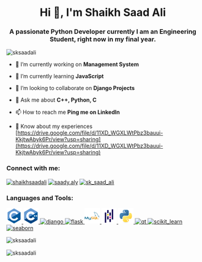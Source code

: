 <h1 align="center">Hi 👋, I'm Shaikh Saad Ali</h1>
<h3 align="center">A passionate Python Developer currently I am an Engineering Student, right now in my final year.</h3>

<p align="left"> <img src="https://komarev.com/ghpvc/?username=sksaadali&label=Profile%20views&color=0e75b6&style=flat-square" alt="sksaadali" /> </p>

- 🔭 I’m currently working on **Management System**

- 🌱 I’m currently learning **JavaScript**

- 👯 I’m looking to collaborate on **Django Projects**

- 💬 Ask me about **C++, Python, C**

- 📫 How to reach me **Ping me on LinkedIn**

- 📄 Know about my experiences [https://drive.google.com/file/d/11XD_WGXLWtPbz3bauui-KkjtwAbyk6Pr/view?usp=sharing](https://drive.google.com/file/d/11XD_WGXLWtPbz3bauui-KkjtwAbyk6Pr/view?usp=sharing)

<h3 align="left">Connect with me:</h3>
<p align="left">
<a href="https://kaggle.com/shaikhsaadali" target="blank"><img align="center" src="./logo/social/kaggle.svg" alt="shaikhsaadali" height="30" width="40" /></a>
<a href="https://instagram.com/saady.aly" target="blank"><img align="center" src="https://raw.githubusercontent.com/rahuldkjain/github-profile-readme-generator/master/src/images/icons/Social/instagram.svg" alt="saady.aly" height="30" width="40" /></a>
<a href="https://www.leetcode.com/sk_saad_ali" target="blank"><img align="center" src="https://raw.githubusercontent.com/rahuldkjain/github-profile-readme-generator/master/src/images/icons/Social/leet-code.svg" alt="sk_saad_ali" height="30" width="40" /></a>
</p>

<h3 align="left">Languages and Tools:</h3>
<p align="left"> <a href="https://www.cprogramming.com/" target="_blank" rel="noreferrer"> <img src="https://raw.githubusercontent.com/devicons/devicon/master/icons/c/c-original.svg" alt="c" width="40" height="40"/> </a> <a href="https://www.w3schools.com/cpp/" target="_blank" rel="noreferrer"> <img src="https://raw.githubusercontent.com/devicons/devicon/master/icons/cplusplus/cplusplus-original.svg" alt="cplusplus" width="40" height="40"/> </a> <a href="https://www.djangoproject.com/" target="_blank" rel="noreferrer"> <img src="https://cdn.worldvectorlogo.com/logos/django.svg" alt="django" width="40" height="40"/> </a> <a href="https://flask.palletsprojects.com/" target="_blank" rel="noreferrer"> <img src="https://www.vectorlogo.zone/logos/pocoo_flask/pocoo_flask-icon.svg" alt="flask" width="40" height="40"/> </a> <a href="https://www.mysql.com/" target="_blank" rel="noreferrer"> <img src="https://raw.githubusercontent.com/devicons/devicon/master/icons/mysql/mysql-original-wordmark.svg" alt="mysql" width="40" height="40"/> </a> <a href="https://pandas.pydata.org/" target="_blank" rel="noreferrer"> <img src="https://raw.githubusercontent.com/devicons/devicon/2ae2a900d2f041da66e950e4d48052658d850630/icons/pandas/pandas-original.svg" alt="pandas" width="40" height="40"/> </a> <a href="https://www.python.org" target="_blank" rel="noreferrer"> <img src="https://raw.githubusercontent.com/devicons/devicon/master/icons/python/python-original.svg" alt="python" width="40" height="40"/> </a> <a href="https://www.qt.io/" target="_blank" rel="noreferrer"> <img src="https://upload.wikimedia.org/wikipedia/commons/0/0b/Qt_logo_2016.svg" alt="qt" width="40" height="40"/> </a> <a href="https://scikit-learn.org/" target="_blank" rel="noreferrer"> <img src="https://upload.wikimedia.org/wikipedia/commons/0/05/Scikit_learn_logo_small.svg" alt="scikit_learn" width="40" height="40"/> </a> <a href="https://seaborn.pydata.org/" target="_blank" rel="noreferrer"> <img src="https://seaborn.pydata.org/_images/logo-mark-lightbg.svg" alt="seaborn" width="40" height="40"/> </a> </p>

<p><img align="center" src="https://github-readme-stats.vercel.app/api/top-langs?username=sksaadali&show_icons=true&locale=en&layout=compact" alt="sksaadali" /></p>

<p><img align="center" src="https://github-readme-streak-stats.herokuapp.com/?user=sksaadali&" alt="sksaadali" /></p>
